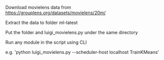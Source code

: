 Download movielens data from https://grouplens.org/datasets/movielens/20m/

Extract the data to folder ml-latest

Put the folder and luigi_movielens.py under the same directory

Run any module in the script using CLI

e.g. 'python luigi_movielens.py --scheduler-host localhost TrainKMeans'

